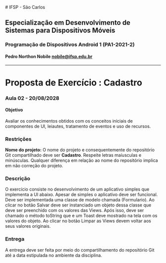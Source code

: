 # IFSP - São Carlos

## Especialização em Desenvolvimento de Sistemas para Dispositivos Móveis

### Programação de Dispositivos Android 1 (PA1-2021-2)

#### Pedro Northon Nobile nobile@ifsp.edu.br

---

# Proposta de Exercício : Cadastro 

### Aula 02 - 20/08/2028

#### Objetivo

Avaliar os conhecimentos obtidos com os conceitos iniciais de componentes de UI, leiautes, tratamento de eventos e uso de recursos.

### Restrições

**Nome do projeto:** O nome do projeto e consequentemente do repositório Git compartilhado deve ser **Cadastro**. Respeite letras maíusculas e minúsculas. Qualquer diferença em relação ao nome do repositório implica em não correção do projeto.

### Descrição

O exercício consiste no desenvolvimento de um aplicativo simples que implementa a UI abaixo. Apesar de simples o aplicativo deve ser funcional. Deve ser implementada uma classe de modelo chamada (Formulario). Ao clicar no botão Salvar deve ser instanciado um objeto dessa classe que deve ser preenchido com os valores das Views. Após isso, deve ser chamado o método toString que e um Toast deve mostrado na tela com os valores do objeto. Ao clicar no botão Limpar as Views devem voltar aos seus valores originais.

### Entrega

A entrega deve ser feita por meio do compartilhamento do repositório Git até a data estipulada no ambiente da disciplina.
